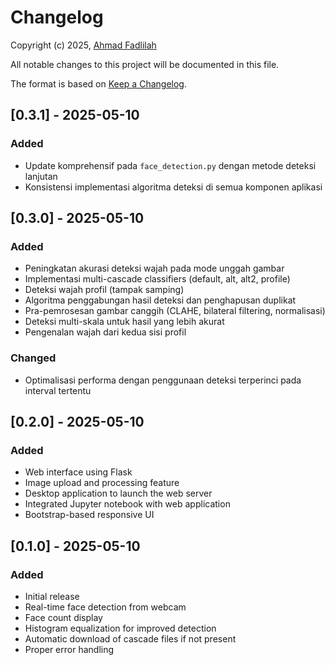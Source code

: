 # Changelog

Copyright (c) 2025, [Ahmad Fadlilah](https://github.com/ahmadfadlilah)

All notable changes to this project will be documented in this file.

The format is based on [Keep a Changelog](https://keepachangelog.com/en/1.0.0/).

## [0.3.1] - 2025-05-10

### Added
- Update komprehensif pada `face_detection.py` dengan metode deteksi lanjutan
- Konsistensi implementasi algoritma deteksi di semua komponen aplikasi

## [0.3.0] - 2025-05-10

### Added
- Peningkatan akurasi deteksi wajah pada mode unggah gambar
- Implementasi multi-cascade classifiers (default, alt, alt2, profile)
- Deteksi wajah profil (tampak samping)
- Algoritma penggabungan hasil deteksi dan penghapusan duplikat
- Pra-pemrosesan gambar canggih (CLAHE, bilateral filtering, normalisasi)
- Deteksi multi-skala untuk hasil yang lebih akurat
- Pengenalan wajah dari kedua sisi profil

### Changed
- Optimalisasi performa dengan penggunaan deteksi terperinci pada interval tertentu

## [0.2.0] - 2025-05-10

### Added
- Web interface using Flask
- Image upload and processing feature
- Desktop application to launch the web server
- Integrated Jupyter notebook with web application
- Bootstrap-based responsive UI

## [0.1.0] - 2025-05-10

### Added
- Initial release
- Real-time face detection from webcam
- Face count display
- Histogram equalization for improved detection
- Automatic download of cascade files if not present
- Proper error handling
